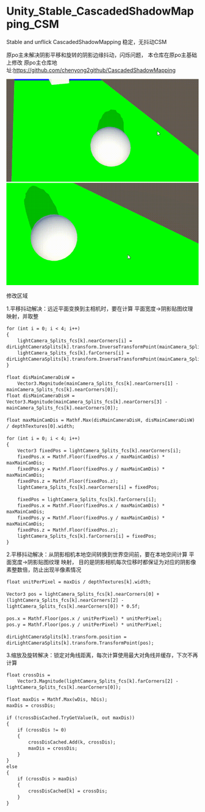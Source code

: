 # Unity_Stable_CascadedShadowMapping_CSM
Stable and unflick CascadedShadowMapping
稳定，无抖动CSM

原po主未解决阴影平移和旋转的阴影边缘抖动，闪烁问题， 本仓库在原po主基础上修改
原po主仓库地址:https://github.com/chenyong2github/CascadedShadowMapping


![](https://github.com/dreamfairy/Unity_Stable_CascadedShadowMapping_CSM/blob/main/Screenshots/Stable/1.gif?raw=true)
![](https://github.com/dreamfairy/Unity_Stable_CascadedShadowMapping_CSM/blob/main/Screenshots/Stable/2.gif?raw=true)


修改区域

1.平移抖动解决：远近平面变换到主相机时，要在计算 平面宽度->阴影贴图纹理 映射，并取整
```
for (int i = 0; i < 4; i++)
{
    lightCamera_Splits_fcs[k].nearCorners[i] = dirLightCameraSplits[k].transform.InverseTransformPoint(mainCamera_Splits_fcs[k].nearCorners[i]);
    lightCamera_Splits_fcs[k].farCorners[i] = dirLightCameraSplits[k].transform.InverseTransformPoint(mainCamera_Splits_fcs[k].farCorners[i]);
}

float disMainCameraDisW =
    Vector3.Magnitude(mainCamera_Splits_fcs[k].nearCorners[1] - mainCamera_Splits_fcs[k].nearCorners[0]);
float disMainCameraDisH =  Vector3.Magnitude(mainCamera_Splits_fcs[k].nearCorners[3] - mainCamera_Splits_fcs[k].nearCorners[0]);

float maxMainCamDis = Mathf.Max(disMainCameraDisH, disMainCameraDisW) / depthTextures[0].width;

for (int i = 0; i < 4; i++)
{
    Vector3 fixedPos = lightCamera_Splits_fcs[k].nearCorners[i];
    fixedPos.x = Mathf.Floor(fixedPos.x / maxMainCamDis) * maxMainCamDis;
    fixedPos.y = Mathf.Floor(fixedPos.y / maxMainCamDis) * maxMainCamDis;
    fixedPos.z = Mathf.Floor(fixedPos.z);
    lightCamera_Splits_fcs[k].nearCorners[i] = fixedPos;

    fixedPos = lightCamera_Splits_fcs[k].farCorners[i];
    fixedPos.x = Mathf.Floor(fixedPos.x / maxMainCamDis) * maxMainCamDis;
    fixedPos.y = Mathf.Floor(fixedPos.y / maxMainCamDis) * maxMainCamDis;
    fixedPos.z = Mathf.Floor(fixedPos.z);
    lightCamera_Splits_fcs[k].farCorners[i] = fixedPos;
}
```

2.平移抖动解决：从阴影相机本地空间转换到世界空间前，要在本地空间计算  平面宽度->阴影贴图纹理 映射， 目的是阴影相机每次位移时都保证为对应的阴影像素整数倍，防止出现半像素情况
```
float unitPerPixel = maxDis / depthTextures[k].width;

Vector3 pos = lightCamera_Splits_fcs[k].nearCorners[0] + (lightCamera_Splits_fcs[k].nearCorners[2] - lightCamera_Splits_fcs[k].nearCorners[0]) * 0.5f;

pos.x = Mathf.Floor(pos.x / unitPerPixel) * unitPerPixel;
pos.y = Mathf.Floor(pos.y / unitPerPixel) * unitPerPixel;

dirLightCameraSplits[k].transform.position = dirLightCameraSplits[k].transform.TransformPoint(pos);
```

3.缩放及旋转解决：锁定对角线距离，每次计算使用最大对角线并缓存，下次不再计算
```
float crossDis =
    Vector3.Magnitude(lightCamera_Splits_fcs[k].farCorners[2] - lightCamera_Splits_fcs[k].nearCorners[0]);

float maxDis = Mathf.Max(wDis, hDis);
maxDis = crossDis;

if (!crossDisCached.TryGetValue(k, out maxDis))
{
    if (crossDis != 0)
    {
        crossDisCached.Add(k, crossDis);
        maxDis = crossDis;
    }
}
else
{
    if (crossDis > maxDis)
    {
        crossDisCached[k] = crossDis;
    }
}
```